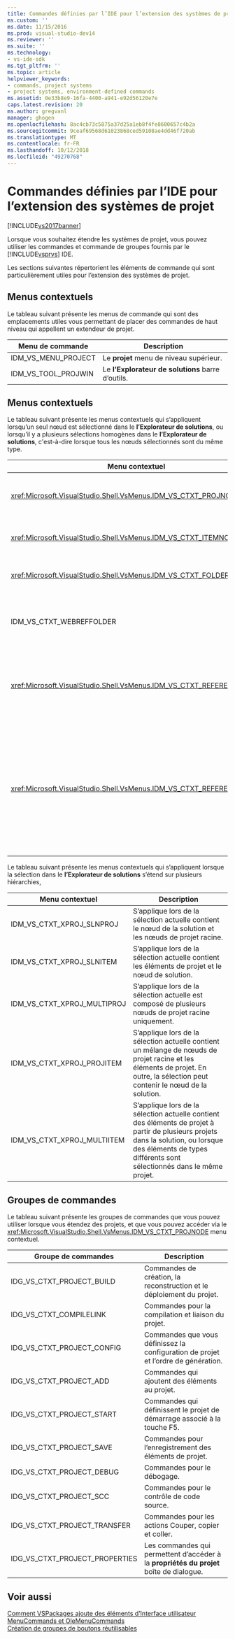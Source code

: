 ```yaml
---
title: Commandes définies par l’IDE pour l’extension des systèmes de projet | Microsoft Docs
ms.custom: ''
ms.date: 11/15/2016
ms.prod: visual-studio-dev14
ms.reviewer: ''
ms.suite: ''
ms.technology:
- vs-ide-sdk
ms.tgt_pltfrm: ''
ms.topic: article
helpviewer_keywords:
- commands, project systems
- project systems, environment-defined commands
ms.assetid: 0e33b8e9-16fa-4400-a941-e92d56120e7e
caps.latest.revision: 20
ms.author: gregvanl
manager: ghogen
ms.openlocfilehash: 8ac4cb73c5875a37d25a1eb8f4fe8600657c4b2a
ms.sourcegitcommit: 9ceaf69568d61023868ced59108ae4dd46f720ab
ms.translationtype: MT
ms.contentlocale: fr-FR
ms.lasthandoff: 10/12/2018
ms.locfileid: "49270768"
---
```

# <a name="ide-defined-commands-for-extending-project-systems"></a>Commandes définies par l’IDE pour l’extension des systèmes de projet
[!INCLUDE[vs2017banner](../../includes/vs2017banner.md)]

Lorsque vous souhaitez étendre les systèmes de projet, vous pouvez utiliser les commandes et commande de groupes fournis par le [!INCLUDE[vsprvs](../../includes/vsprvs-md.md)] IDE.  
  
 Les sections suivantes répertorient les éléments de commande qui sont particulièrement utiles pour l’extension des systèmes de projet.  
  
## <a name="command-menus"></a>Menus contextuels  
 Le tableau suivant présente les menus de commande qui sont des emplacements utiles vous permettant de placer des commandes de haut niveau qui appellent un extendeur de projet.  
  
|Menu de commande|Description|  
|------------------|-----------------|  
|IDM_VS_MENU_PROJECT|Le **projet** menu de niveau supérieur.|  
|IDM_VS_TOOL_PROJWIN|Le **l’Explorateur de solutions** barre d’outils.|  
  
## <a name="shortcut-menus"></a>Menus contextuels  
 Le tableau suivant présente les menus contextuels qui s’appliquent lorsqu’un seul nœud est sélectionné dans le **l’Explorateur de solutions**, ou lorsqu’il y a plusieurs sélections homogènes dans le **l’Explorateur de solutions**, c'est-à-dire lorsque tous les nœuds sélectionnés sont du même type.  
  
|Menu contextuel|Description|  
|-------------------|-----------------|  
|<xref:Microsoft.VisualStudio.Shell.VsMenus.IDM_VS_CTXT_PROJNODE>|S’applique lorsque le nœud de projet est sélectionné.|  
|<xref:Microsoft.VisualStudio.Shell.VsMenus.IDM_VS_CTXT_ITEMNODE>|S’applique lorsqu’un fichier est sélectionné.|  
|<xref:Microsoft.VisualStudio.Shell.VsMenus.IDM_VS_CTXT_FOLDERNODE>|S’applique lorsqu’un dossier est sélectionné.|  
|IDM_VS_CTXT_WEBREFFOLDER|S’applique lorsque le dossier de référence Web est sélectionné.|  
|<xref:Microsoft.VisualStudio.Shell.VsMenus.IDM_VS_CTXT_REFERENCEROOT>|S’applique lorsque le nœud racine références appelé « Références » est sélectionné.|  
|<xref:Microsoft.VisualStudio.Shell.VsMenus.IDM_VS_CTXT_REFERENCE>|S’applique lorsque les nœuds de référence sont sélectionnés ; celles-ci incluent assembly, COM et uniquement les références de projet. N’inclut pas les références Web.|  
  
 Le tableau suivant présente les menus contextuels qui s’appliquent lorsque la sélection dans le **l’Explorateur de solutions** s’étend sur plusieurs hiérarchies,  
  
|Menu contextuel|Description|  
|-------------------|-----------------|  
|IDM_VS_CTXT_XPROJ_SLNPROJ|S’applique lors de la sélection actuelle contient le nœud de la solution et les nœuds de projet racine.|  
|IDM_VS_CTXT_XPROJ_SLNITEM|S’applique lors de la sélection actuelle contient les éléments de projet et le nœud de solution.|  
|IDM_VS_CTXT_XPROJ_MULTIPROJ|S’applique lors de la sélection actuelle est composé de plusieurs nœuds de projet racine uniquement.|  
|IDM_VS_CTXT_XPROJ_PROJITEM|S’applique lors de la sélection actuelle contient un mélange de nœuds de projet racine et les éléments de projet. En outre, la sélection peut contenir le nœud de la solution.|  
|IDM_VS_CTXT_XPROJ_MULTIITEM|S’applique lors de la sélection actuelle contient des éléments de projet à partir de plusieurs projets dans la solution, ou lorsque des éléments de types différents sont sélectionnés dans le même projet.|  
  
## <a name="command-groups"></a>Groupes de commandes  
 Le tableau suivant présente les groupes de commandes que vous pouvez utiliser lorsque vous étendez des projets, et que vous pouvez accéder via le <xref:Microsoft.VisualStudio.Shell.VsMenus.IDM_VS_CTXT_PROJNODE> menu contextuel.  
  
|Groupe de commandes|Description|  
|-------------------|-----------------|  
|IDG_VS_CTXT_PROJECT_BUILD|Commandes de création, la reconstruction et le déploiement du projet.|  
|IDG_VS_CTXT_COMPILELINK|Commandes pour la compilation et liaison du projet.|  
|IDG_VS_CTXT_PROJECT_CONFIG|Commandes que vous définissez la configuration de projet et l’ordre de génération.|  
|IDG_VS_CTXT_PROJECT_ADD|Commandes qui ajoutent des éléments au projet.|  
|IDG_VS_CTXT_PROJECT_START|Commandes qui définissent le projet de démarrage associé à la touche F5.|  
|IDG_VS_CTXT_PROJECT_SAVE|Commandes pour l’enregistrement des éléments de projet.|  
|IDG_VS_CTXT_PROJECT_DEBUG|Commandes pour le débogage.|  
|IDG_VS_CTXT_PROJECT_SCC|Commandes pour le contrôle de code source.|  
|IDG_VS_CTXT_PROJECT_TRANSFER|Commandes pour les actions Couper, copier et coller.|  
|IDG_VS_CTXT_PROJECT_PROPERTIES|Les commandes qui permettent d’accéder à la **propriétés du projet** boîte de dialogue.|  
  
## <a name="see-also"></a>Voir aussi  
 [Comment VSPackages ajoute des éléments d’Interface utilisateur](../../extensibility/internals/how-vspackages-add-user-interface-elements.md)   
 [MenuCommands et OleMenuCommands](../../misc/menucommands-vs-olemenucommands.md)   
 [Création de groupes de boutons réutilisables](../../extensibility/creating-reusable-groups-of-buttons.md)

